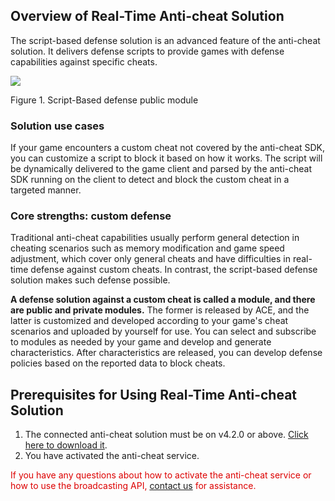 ## Overview of Real-Time Anti-cheat Solution

The script-based defense solution is an advanced feature of the anti-cheat solution. It delivers defense scripts to provide games with defense capabilities against specific cheats.

![](/docs/ACE-doc/10_mobile-SDK/40/1.png )

<span class="legend">Figure 1. Script-Based defense public module</span>

### Solution use cases

If your game encounters a custom cheat not covered by the anti-cheat SDK, you can customize a script to block it based on how it works. The script will be dynamically delivered to the game client and parsed by the anti-cheat SDK running on the client to detect and block the custom cheat in a targeted manner.

### Core strengths: custom defense

Traditional anti-cheat capabilities usually perform general detection in cheating scenarios such as memory modification and game speed adjustment, which cover only general cheats and have difficulties in real-time defense against custom cheats. In contrast, the script-based defense solution makes such defense possible.

**A defense solution against a custom cheat is called a module, and there are public and private modules.** The former is released by ACE, and the latter is customized and developed according to your game's cheat scenarios and uploaded by yourself for use. You can select and subscribe to modules as needed by your game and develop and generate characteristics. After characteristics are released, you can develop defense policies based on the reported data to block cheats.

## Prerequisites for Using Real-Time Anti-cheat Solution

1. The connected anti-cheat solution must be on v4.2.0 or above. <a href="/#/tool-center">Click here to download it</a>.
2. You have activated the anti-cheat service.

<font color="#dd0000">If you have any questions about how to activate the anti-cheat service or how to use the broadcasting API, <a href="https://admin.qidian.qq.com/template/blue/mp/menu/qr-code-jump.html?linkType=0&env=ol&kfuin=2852167644&fid=28&key=d81ab0145faf07ade8b35f63efae4464&cate=1&type=16&ftype=1&_type=wpa&qidian=true" target="_blank">contact us</a> for assistance.
